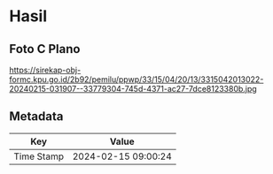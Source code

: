 # Hasil

## Foto C Plano

https://sirekap-obj-formc.kpu.go.id/2b92/pemilu/ppwp/33/15/04/20/13/3315042013022-20240215-031907--33779304-745d-4371-ac27-7dce8123380b.jpg


## Metadata

| Key        | Value               |
| ---------- | ------------------- |
| Time Stamp | 2024-02-15 09:00:24 |



